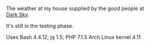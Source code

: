The weather at my house supplied by the good people at 
<br><a href="https://darksky.net/poweredby/"> Dark Sky</a>.
<p>
It's still in the testing phase. 
<p>
Uses Bash 4.4.12; jq 1.5; PHP 7.1.5 
Arch Linux kernel 4.11
